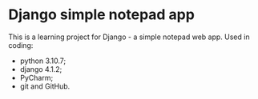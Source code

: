 # Django simple notepad app
This is a learning project for Django - a simple notepad web app.
Used in coding:
- python 3.10.7;
- django 4.1.2;
- PyCharm;
- git and GitHub.